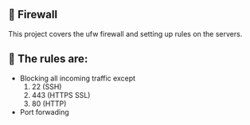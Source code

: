 ## :satellite: Firewall

This project covers the ufw firewall and setting up rules on the servers.

## :scroll: The rules are:
- Blocking all incoming traffic except
   1. 22 (SSH)
   2. 443 (HTTPS SSL)
   3. 80 (HTTP)
- Port forwading
